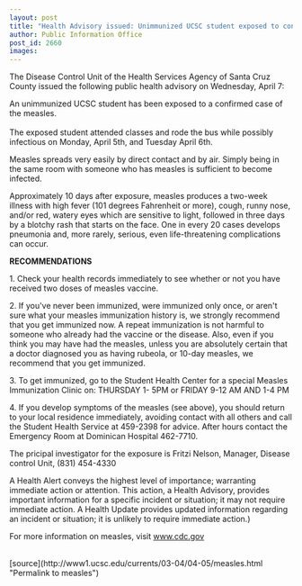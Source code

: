 ```yaml
---
layout: post
title: "Health Advisory issued: Unimmunized UCSC student exposed to confirmed case of measles"
author: Public Information Office
post_id: 2660
images:
---
```


<p>
  The Disease Control Unit of the Health Services Agency of Santa Cruz County issued the following public health advisory on Wednesday, April 7:<br>
</p>
<p>
  An unimmunized UCSC student has been exposed to a confirmed case of the measles.<br>
  <br>
  The exposed student attended classes and rode the bus while possibly infectious on Monday, April 5th, and Tuesday April 6th.
</p>
<p>
  Measles spreads very easily by direct contact and by air. Simply being in the same room with someone who has measles is sufficient to become infected.
</p>
<p>
  Approximately 10 days after exposure, measles produces a two-week illness with high fever (101 degrees Fahrenheit or more), cough, runny nose, and/or red, watery eyes which are sensitive to light, followed in three days by a blotchy rash that starts on the face. One in every 20 cases develops pneumonia and, more rarely, serious, even life-threatening complications can occur.<br>
</p>
<p>
  <b>RECOMMENDATIONS</b><br>
</p>
<p>
  1. Check your health records immediately to see whether or not you have received two doses of measles vaccine.<br>
</p>
<p>
  2. If you've never been immunized, were immunized only once, or aren't sure what your measles immunization history is, we strongly recommend that you get immunized now. A repeat immunization is not harmful to someone who already had the vaccine or the disease. Also, even if you think you may have had the measles, unless you are absolutely certain that a doctor diagnosed you as having rubeola, or 10-day measles, we recommend that you get immunized.<br>
</p>
<p>
  3. To get immunized, go to the Student Health Center for a special Measles Immunization Clinic on: THURSDAY 1- 5PM or FRIDAY 9-12 AM AND 1-4 PM<br>
</p>
<p>
  4. If you develop symptoms of the measles (see above), you should return to your local residence immediately, avoiding contact with all others and call the Student Health Service at 459-2398 for advice. After hours contact the Emergency Room at Dominican Hospital 462-7710.
</p>
<p>
  The pricipal investigator for the exposure is Fritzi Nelson, Manager, Disease control Unit, (831) 454-4330<br>
</p>
<p>
  A Health Alert conveys the highest level of importance; warranting immediate action or attention. This action, a Health Advisory, provides important information for a specific incident or situation; it may not require immediate action. A Health Update provides updated information regarding an incident or situation; it is unlikely to require immediate action.)
</p>
<p>
  For more information on measles, visit <a href="http://www.cdc.gov">www.cdc.gov</a><br>
  <br>
</p>
[source](http://www1.ucsc.edu/currents/03-04/04-05/measles.html "Permalink to measles")
